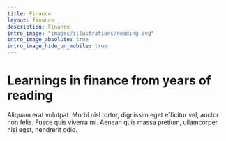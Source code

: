 ```yaml
---
title: Finance
layout: finance
description: Finance
intro_image: "images/illustrations/reading.svg"
intro_image_absolute: true
intro_image_hide_on_mobile: true
---
```


# Learnings in finance from years of reading

Aliquam erat volutpat. Morbi nisl tortor, dignissim eget efficitur vel, auctor non felis. Fusce quis viverra mi. Aenean quis massa pretium, ullamcorper nisi eget, hendrerit odio.
